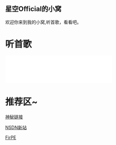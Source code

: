 ## 星空Official的小窝

欢迎你来到我的小窝,听首歌，看看吧。
<script src="https://sdk.jinrishici.com/v2/browser/jinrishici.js" charset="utf-8"></script>
<link rel="icon" href="logo.ico">
<div id="poem_sentence"></div>
<div id="poem_info"></div>
<script type="text/javascript">
  jinrishici.load(function(result) {
    var sentence = document.querySelector("#poem_sentence")
    var info = document.querySelector("#poem_info")
    sentence.innerHTML = result.data.content
    info.innerHTML = '【' + result.data.origin.dynasty + '】' + result.data.origin.author + '《' + result.data.origin.title + '》'
  });
</script>
<h1 id="Mucic">听首歌</h1>
<iframe frameborder="no" border="0" marginwidth="0" marginheight="0" width="340" height="86" 
src="//music.163.com/outchain/player?type=2&id=492390949&auto=1&height=66"></iframe>
<h1 id="友情链接">推荐区~</h1>
<p><a href="https://lftk-my.sharepoint.com/:f:/g/personal/xigua_lftk_onmicrosoft_com/Ek5vf3UHz2JIlHtbpO2_pn8BWfE4xBa_oyaG9c3AXMIBjQ?e=Eq30QT" target="_blank" rel="noopener noreferrer" title="本链接资源由某全小站站长提供">神秘链接</a></p>
<p><a href="https://next.itellyou.cn" target="_blank" rel="noopener noreferrer" title="纯净系统下载">NSDN新站</a></p>
<p><a href="https://firpe.cn" target="_blank" rel="noopener noreferrer" title="也许是最适合年轻人使用的第三方WinPE~">FirPE</a></p>
<div align="center">
